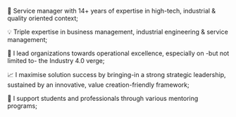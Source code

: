 💼 Service manager with 14+ years of expertise in high-tech, industrial & quality oriented context;

💡 Triple expertise in business management, industrial engineering & service management;

🚀 I lead organizations towards operational excellence, especially on -but not limited to- the Industry 4.0 verge;

📈 I maximise solution success by bringing-in a strong strategic leadership, sustained by an innovative, value creation-friendly framework;

🌱 I support students and professionals through various mentoring programs;

